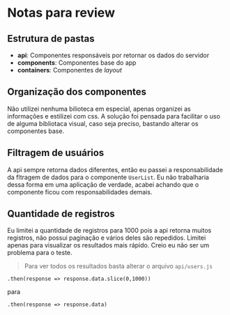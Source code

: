 # Notas para review

## Estrutura de pastas

 - **api**: Componentes responsáveis por retornar os dados do servidor
 - **components**: Componentes base do app
 - **containers**: Componentes de *layout*

 ## Organização dos componentes

 Não utilizei nenhuma bilioteca em especial, apenas organizei as informações e estilizei com css. A solução foi pensada para facilitar o uso de alguma bibliotaca visual, caso seja preciso, bastando alterar os componentes base.

 ## Filtragem de usuários

 A api sempre retorna dados diferentes, então eu passei a responsabilidade da fltragem de dados para o componente `UserList`. Eu não trabalharia dessa forma em uma aplicação de verdade, acabei achando que o componente ficou com responsabilidades demais.

## Quantidade de registros

Eu limitei a quantidade de registros para 1000 pois a api retorna muitos registros, não possui paginação e vários deles são repedidos. Limitei apenas para visualizar os resultados mais rápido. Creio eu não ser um problema para o teste. 

> Para ver todos os resultados basta alterar o arquivo `api/users.js`

````
.then(response => response.data.slice(0,1000))
````

para 

````
.then(response => response.data)
````